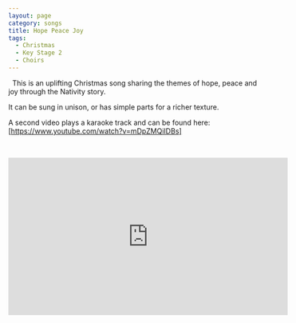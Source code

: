 ```yaml
---
layout: page
category: songs
title: Hope Peace Joy
tags:
  - Christmas
  - Key Stage 2
  - Choirs
---
```

&nbsp;
This is an uplifting Christmas song sharing the themes of hope, peace and joy through the Nativity story.

It can be sung in unison, or has simple parts for a richer texture. 

A second video plays a karaoke track and can be found here: [https://www.youtube.com/watch?v=mDpZMQiIDBs]

&nbsp;

<iframe width="560" height="315" src="https://www.youtube.com/embed/fT9wxTdnSG0" title="YouTube video player" frameborder="0" allow="accelerometer; autoplay; clipboard-write; encrypted-media; gyroscope; picture-in-picture" allowfullscreen></iframe>

&nbsp;

